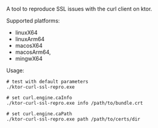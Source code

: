 A tool to reproduce SSL issues with the curl client on ktor.

Supported platforms:
- linuxX64
- linuxArm64
- macosX64
- macosArm64,
- mingwX64

Usage:
```shell
# test with default parameters
./ktor-curl-ssl-repro.exe

# set curl.engine.caInfo
./ktor-curl-ssl-repro.exe info /path/to/bundle.crt

# set curl.engine.caPath
./ktor-curl-ssl-repro.exe path /path/to/certs/dir
```
